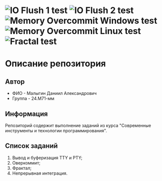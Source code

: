 ![IO Flush 1 test](https://github.com/MalyginDaniil2002/Modern-programming-tools-and-technologies/actions/workflows/IO_Flush_variations_test.yml/badge.svg)
![IO Flush 2 test](https://github.com/MalyginDaniil2002/Modern-programming-tools-and-technologies/actions/workflows/IO_Flush_auto_test.yml/badge.svg)
![Memory Overcommit Windows test](https://github.com/MalyginDaniil2002/Modern-programming-tools-and-technologies/actions/workflows/Memory_Overcommit_Windows_test.yml/badge.svg)
![Memory Overcommit Linux test](https://github.com/MalyginDaniil2002/Modern-programming-tools-and-technologies/actions/workflows/Memory_Overcommit_Linux_test.yml/badge.svg)
![Fractal test](https://github.com/MalyginDaniil2002/Modern-programming-tools-and-technologies/actions/workflows/Fractal_test.yml/badge.svg)
=======
# Описание репозитория
## Автор
- ФИО - Малыгин Даниил Александрович
- Группа - 24.М71-мм
## Информация
Репозиторий содержит выполнение заданий из курса
"Современные инструменты и технологии программирования".

## Список заданий

1) Вывод и буферизация TTY и PTY;
2) Оверкоммит;
3) Фрактал;
4) Непрерывная интеграция.